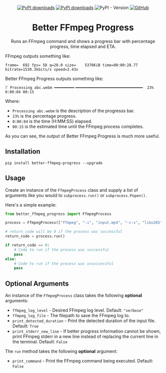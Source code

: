 <div align="center">

[![PyPI downloads](https://img.shields.io/pypi/dm/better-ffmpeg-progress?label=PyPI&color=blue)](https://pypistats.org/packages/better-ffmpeg-progress)
[![PyPI downloads](https://img.shields.io/pypi/dd/better-ffmpeg-progress?label=PyPI&color=blue)](https://pypistats.org/packages/better-ffmpeg-progress)
![PyPI - Version](https://img.shields.io/pypi/v/better-ffmpeg-progress)
[![GitHub](https://img.shields.io/github/license/crypticsignal/better-ffmpeg-progress?label=License&color=blue)](LICENSE.txt)

# Better FFmpeg Progress
Runs an FFmpeg command and shows a progress bar with percentage progress, time elapsed and ETA.
</div>

FFmpeg outputs something like:
```
frame=  692 fps= 58 q=28.0 size=    5376KiB time=00:00:28.77 bitrate=1530.3kbits/s speed=2.43x
```
Better FFmpeg Progress outputs something like:
```
⠏ Processing abc.webm ━━━━━━━━━╺━━━━━━━━━━━━━━━━━━━━━━━━━━━━━━  23% 0:00:04 00:15
```
Where:
- `Processing abc.webm` is the description of the progresss bar.
- `23%` is the percentage progress.
- `0:00:04` is the time (H:MM:SS) elapsed.
- `00:15` is the estimated time until the FFmpeg process completes.

As you can see, the output of Better FFmpeg Progress is much more useful.

## Installation
```
pip install better-ffmpeg-progress --upgrade
```

## Usage
Create an instance of the `FfmpegProcess` class and supply a list of arguments like you would to `subprocess.run()` or `subprocess.Popen()`.

Here's a simple example:
```py
from better_ffmpeg_progress import FfmpegProcess

process = FfmpegProcess(["ffmpeg", "-i", "input.mp4", "-c:v", "libx265", "output.mp4"])

# return_code will be 0 if the process was successful
return_code = process.run()

if return_code == 0:
    # Code to run if the process was successful
    pass
else:
    # Code to run if the process was unsuccessful
    pass
```
## Optional Arguments
An instance of the `FfmpegProcess` class takes the following **optional** arguments:

- `ffmpeg_log_level` - Desired FFmpeg log level. Default: `"verbose"`
- `ffmpeg_log_file` - The filepath to save the FFmpeg log to.
- `print_detected_duration` - Print the detected duration of the input file. Default: `True`
- `print_stderr_new_line` - If better progress information cannot be shown, print FFmpeg stderr in a new line instead of replacing the current line in the terminal. Default: `False`

The `run` method takes the following **optional** argument:
- `print_command` - Print the FFmpeg command being executed. Default: `False`